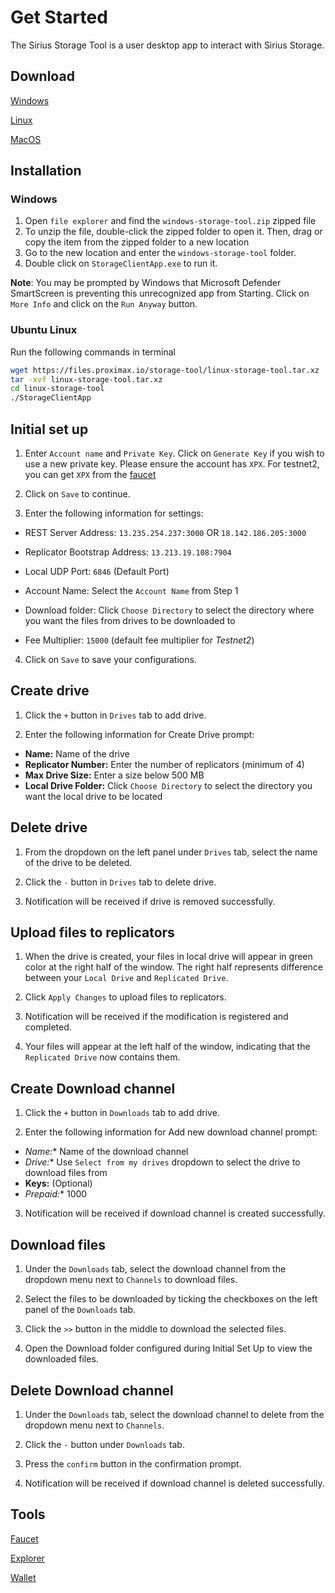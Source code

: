 # Get Started

The Sirius Storage Tool is a user desktop app to interact with Sirius Storage.

## Download
[Windows](https://files.proximax.io/storage-tool/windows-storage-tool-v1.1.0.zip)

[Linux](https://files.proximax.io/storage-tool/linux-storage-tool-v1.1.0.tar.xz)

[MacOS](https://files.proximax.io/storage-tool/macos-storage-tool-v1.1.0.dmg)

## Installation

### Windows
1. Open `file explorer` and find the `windows-storage-tool.zip` zipped file
2. To unzip the file, double-click the zipped folder to open it. Then, drag or copy the item from the zipped folder to a new location
3. Go to the new location and enter the `windows-storage-tool` folder.
4. Double click on `StorageClientApp.exe` to run it.

**Note**: You may be prompted by Windows that Microsoft Defender SmartScreen is preventing this unrecognized app from Starting.  Click on `More Info` and click on the `Run Anyway` button.

### Ubuntu Linux
Run the following commands in terminal

```bash
wget https://files.proximax.io/storage-tool/linux-storage-tool.tar.xz
tar -xvf linux-storage-tool.tar.xz
cd linux-storage-tool
./StorageClientApp
```

## Initial set up

1. Enter `Account name` and `Private Key`.  Click on `Generate Key` if you wish to use a new private key.  Please ensure the account has `XPX`.  For testnet2, you can get `XPX` from the [faucet](https://bctestnet2faucet.xpxsirius.io)

2. Click on `Save` to continue.

3. Enter the following information for settings:

- REST Server Address: `13.235.254.237:3000` OR `18.142.186.205:3000`

- Replicator Bootstrap Address: `13.213.19.108:7904`
- Local UDP Port: `6846` (Default Port)
- Account Name: Select the `Account Name` from Step 1
- Download folder: Click `Choose Directory` to select the directory where you want the files from drives to be downloaded to
- Fee Multiplier: `15000` (default fee multiplier for *Testnet2*)

4. Click on `Save` to save your configurations.

## Create drive

1. Click the `+` button in `Drives` tab to add drive.

2. Enter the following information for Create Drive prompt:

- **Name:** Name of the drive
- **Replicator Number:** Enter the number of replicators (minimum of 4)
- **Max Drive Size:** Enter a size below 500 MB
- **Local Drive Folder:** Click `Choose Directory` to select the directory you want the local drive to be located

## Delete drive

1. From the dropdown on the left panel under `Drives` tab, select the name of the drive to be deleted.

2. Click the `-` button in `Drives` tab to delete drive.

3. Notification will be received if drive is removed successfully.

## Upload files to replicators

1. When the drive is created, your files in local drive will appear in green color at the right half of the window. The right half represents difference between your `Local Drive` and `Replicated Drive`.

2. Click `Apply Changes` to upload files to replicators.

3. Notification will be received if the modification is registered and completed.

4. Your files will appear at the left half of the window, indicating that the `Replicated Drive` now contains them.

## Create Download channel

1. Click the `+` button in `Downloads` tab to add drive.

2. Enter the following information for Add new download channel prompt:

- **Name*:** Name of the download channel
- **Drive*:** Use `Select from my drives` dropdown to select the drive to download files from
- **Keys:** (Optional)
- **Prepaid*:** 1000

3. Notification will be received if download channel is created successfully.

## Download files

1. Under the `Downloads` tab, select the download channel from the dropdown menu next to `Channels` to download files.

2. Select the files to be downloaded by ticking the checkboxes on the left panel of the `Downloads` tab.

3. Click the `>>` button in the middle to download the selected files.

4. Open the Download folder configured during Initial Set Up to view the downloaded files.

## Delete Download channel

1. Under the `Downloads` tab, select the download channel to delete from the dropdown menu next to `Channels`.

2. Click the `-` button under `Downloads` tab.

3. Press the `confirm` button in the confirmation prompt.

4. Notification will be received if download channel is deleted successfully.

## Tools

[Faucet](https://bctestnet2faucet.xpxsirius.io)

[Explorer](https://bctestnetexplorer.xpxsirius.io)

[Wallet](https://bctestnetwallet.xpxsirius.io)
